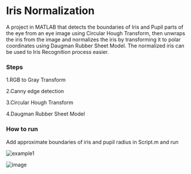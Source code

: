 <h1>Iris Normalization</h1>


A project in MATLAB that detects the boundaries of Iris and Pupil parts of the eye from an eye image using Circular Hough Transform, then unwraps the iris from the image and normalizes the iris by transforming it to polar coordinates using Daugman Rubber Sheet Model.
The normalized iris can be used to Iris Recognition process easier.

<h3>Steps</h3>

1.RGB to Gray Transform		

2.Canny edge detection

3.Circular Hough Transform

4.Daugman Rubber Sheet Model

<h3>How to run</h3>

Add approximate boundaries of iris and pupil radius in Script.m and run

![example1](https://github.com/emretutay/Iris-Normalization/assets/87774559/e90fb50e-8d89-4351-bf5f-754844a89da4)


![image](https://github.com/emretutay/Iris-Normalization/assets/87774559/f45b190a-224a-41b9-addf-01c6b62417bb)
